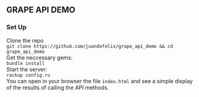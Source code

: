 ## GRAPE API DEMO  

### Set Up
Clone the repo  
`git clone https://github.com/juandefelix/grape_api_demo && cd grape_api_demo`  
Get the neccessary gems:  
`bundle install`  
Start the server:  
`rackup config.ru`  
You can open in your browser the file `index.html` and see a simple display of the results of calling the API methods.
